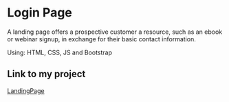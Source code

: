 # Login Page
A landing page offers a prospective customer a resource, such as an ebook or webinar signup, in exchange for their basic contact information.


Using: HTML, CSS, JS and Bootstrap

## Link to my project

[LandingPage](https://lassrenzo.github.io/loginpage/)
